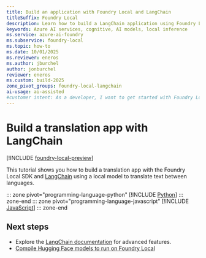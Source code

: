 ```yaml
---
title: Build an application with Foundry Local and LangChain
titleSuffix: Foundry Local
description: Learn how to build a LangChain application using Foundry Local
keywords: Azure AI services, cognitive, AI models, local inference
ms.service: azure-ai-foundry
ms.subservice: foundry-local
ms.topic: how-to
ms.date: 10/01/2025
ms.reviewer: eneros
ms.author: jburchel
author: jonburchel
reviewer: eneros
ms.custom: build-2025
zone_pivot_groups: foundry-local-langchain
ai-usage: ai-assisted
#customer intent: As a developer, I want to get started with Foundry Local so that I can run AI models locally.
---
```


# Build a translation app with LangChain

[!INCLUDE [foundry-local-preview](./../includes/foundry-local-preview.md)]

This tutorial shows you how to build a translation app with the Foundry Local SDK and [LangChain](https://www.langchain.com/langchain) using a local model to translate text between languages.

::: zone pivot="programming-language-python"
[!INCLUDE [Python](../includes/use-langchain/python.md)]
::: zone-end
::: zone pivot="programming-language-javascript"
[!INCLUDE [JavaScript](../includes/use-langchain/javascript.md)]
::: zone-end


## Next steps

- Explore the [LangChain documentation](https://python.langchain.com/docs/introduction) for advanced features.
- [Compile Hugging Face models to run on Foundry Local](../how-to/how-to-compile-hugging-face-models.md)
